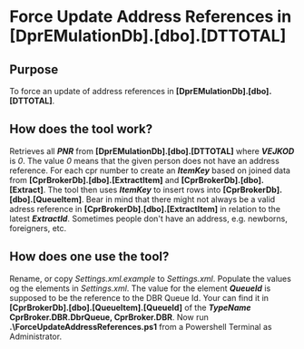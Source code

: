 # Force Update Address References in [DprEMulationDb].[dbo].[DTTOTAL]

## Purpose
To force an update of address references in **[DprEMulationDb].[dbo].[DTTOTAL]**.

## How does the tool work?
Retrieves all **_PNR_** from **[DprEMulationDb].[dbo].[DTTOTAL]** where **_VEJKOD_** is *0*. The value *0* means that the given person does not have an address reference. 
For each cpr number to create an **_ItemKey_** based on joined data from **[CprBrokerDb].[dbo].[ExtractItem]** and **[CprBrokerDb].[dbo].[Extract]**.
The tool then uses **_ItemKey_** to insert rows into **[CprBrokerDb].[dbo].[QueueItem]**. 
Bear in mind that there might not always be a valid adress reference in **[CprBrokerDb].[dbo].[ExtractItem]** in relation to the latest **_ExtractId_**. Sometimes people don't have an address, e.g. newborns, foreigners, etc.

## How does one use the tool?
Rename, or copy _Settings.xml.example_ to _Settings.xml_. Populate the values og the elements in _Settings.xml_. 
The value for the element **_QueueId_** is supposed to be the reference to the DBR Queue Id. Your can find it in **[CprBrokerDb].[dbo].[QueueItem].[QueueId]** of the **_TypeName_** **CprBroker.DBR.DbrQueue, CprBroker.DBR**.
Now run **.\ForceUpdateAddressReferences.ps1** from a Powershell Terminal as Administrator.
